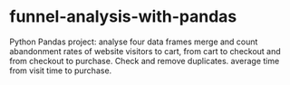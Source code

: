 # funnel-analysis-with-pandas
Python Pandas project: analyse four data frames
merge and count abandonment rates of website visitors to cart, from cart to checkout and from checkout to purchase. Check and remove duplicates.
average time from visit time to purchase.
